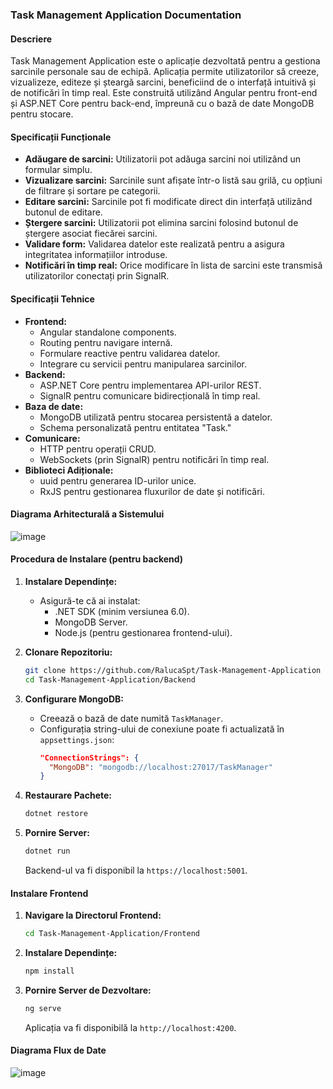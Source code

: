 ### Task Management Application Documentation

#### Descriere
Task Management Application este o aplicație dezvoltată pentru a gestiona sarcinile personale sau de echipă. Aplicația permite utilizatorilor să creeze, vizualizeze, editeze și șteargă sarcini, beneficiind de o interfață intuitivă și de notificări în timp real. Este construită utilizând Angular pentru front-end și ASP.NET Core pentru back-end, împreună cu o bază de date MongoDB pentru stocare.

#### Specificații Funcționale
- **Adăugare de sarcini:** Utilizatorii pot adăuga sarcini noi utilizând un formular simplu.
- **Vizualizare sarcini:** Sarcinile sunt afișate într-o listă sau grilă, cu opțiuni de filtrare și sortare pe categorii.
- **Editare sarcini:** Sarcinile pot fi modificate direct din interfață utilizând butonul de editare.
- **Ștergere sarcini:** Utilizatorii pot elimina sarcini folosind butonul de ștergere asociat fiecărei sarcini.
- **Validare form:** Validarea datelor este realizată pentru a asigura integritatea informațiilor introduse.
- **Notificări în timp real:** Orice modificare în lista de sarcini este transmisă utilizatorilor conectați prin SignalR.

#### Specificații Tehnice
- **Frontend:**
  - Angular standalone components.
  - Routing pentru navigare internă.
  - Formulare reactive pentru validarea datelor.
  - Integrare cu servicii pentru manipularea sarcinilor.
- **Backend:**
  - ASP.NET Core pentru implementarea API-urilor REST.
  - SignalR pentru comunicare bidirecțională în timp real.
- **Baza de date:**
  - MongoDB utilizată pentru stocarea persistentă a datelor.
  - Schema personalizată pentru entitatea "Task."
- **Comunicare:**
  - HTTP pentru operații CRUD.
  - WebSockets (prin SignalR) pentru notificări în timp real.
- **Biblioteci Adiționale:**
  - uuid pentru generarea ID-urilor unice.
  - RxJS pentru gestionarea fluxurilor de date și notificări.

#### Diagrama Arhitecturală a Sistemului

![image](https://github.com/user-attachments/assets/b8f8f9c1-eb26-484b-b854-c92df001b6c2)



#### Procedura de Instalare (pentru backend)
1. **Instalare Dependințe:**
   - Asigură-te că ai instalat:
     - .NET SDK (minim versiunea 6.0).
     - MongoDB Server.
     - Node.js (pentru gestionarea frontend-ului).

2. **Clonare Repozitoriu:**
   ```bash
   git clone https://github.com/RalucaSpt/Task-Management-Application
   cd Task-Management-Application/Backend
   ```

3. **Configurare MongoDB:**
   - Creează o bază de date numită `TaskManager`.
   - Configurația string-ului de conexiune poate fi actualizată în `appsettings.json`:
     ```json
     "ConnectionStrings": {
       "MongoDB": "mongodb://localhost:27017/TaskManager"
     }
     ```

4. **Restaurare Pachete:**
   ```bash
   dotnet restore
   ```

5. **Pornire Server:**
   ```bash
   dotnet run
   ```
   Backend-ul va fi disponibil la `https://localhost:5001`.

#### Instalare Frontend
1. **Navigare la Directorul Frontend:**
   ```bash
   cd Task-Management-Application/Frontend
   ```

2. **Instalare Dependințe:**
   ```bash
   npm install
   ```

3. **Pornire Server de Dezvoltare:**
   ```bash
   ng serve
   ```
   Aplicația va fi disponibilă la `http://localhost:4200`.

#### Diagrama Flux de Date

![image](https://github.com/user-attachments/assets/b34dd368-fdb7-4f36-8518-168299673611)



